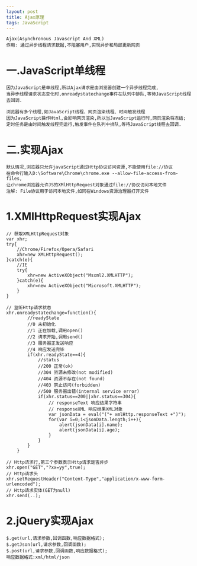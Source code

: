 ```yaml
---
layout: post
title: Ajax原理
tags: JavaScript
---
```

	Ajax(Asynchronous Javascript And XML)
	作用: 通过异步线程请求数据,不阻塞用户,实现异步和局部更新网页
	
# 一.JavaScript单线程
	因为JavaScript是单线程,所以Ajax请求是由浏览器创建一个异步线程完成,
	当异步线程请求状态变化时,onreadystatechange事件在队列中排队,等待JavaScript线程去回调.
	
	浏览器有多个线程,如JavaScript线程、网页渲染线程、时间触发线程
    因为JavaScript操作Html,会影响网页渲染,所以当JavaScript运行时,网页渲染将冻结;
	定时任务是由时间触发线程完运行,触发事件在队列中排队,等待JavaScript线程去回调.

# 二.实现Ajax	
	默认情况,浏览器只允许javaScript通过Http协议访问资源,不能使用file://协议
	在命令行输入D:\Software\Chrome\chrome.exe --allow-file-access-from-files,
	让chrome浏览器允许JS的XMlHttpRequest对象通过file://协议访问本地文件
	注解: File协议用于访问本地文件,如同在Windows资源治理器打开文件
	
# 1.XMlHttpRequest实现Ajax
	// 获取XMLHttpRequest对象
	var xhr;
	try{ 
		//Chrome/Firefox/Opera/Safari
		xhr=new XMLHttpRequest();
	}catch(e){
		//IE
		try{	
			xhr=new ActiveXObject("Msxml2.XMLHTTP");
		}catch(e){
			xhr=new ActiveXObject("Microsoft.XMLHTTP");
		}
	}
	
	// 监听Http请求状态
	xhr.onreadystatechange=function(){
			//readyState
			//0 未初始化
			//1 正在加载,调用open()
			//2 请求开始,调用send()
			//3 服务器正发送响应
			//4 响应发送完毕
			if(xhr.readyState==4){
				//status
				//200 正常(ok)
				//304 资源未修改(not modified)
				//404 资源不存在(not found)
				//403 禁止访问(forbidden)
				//500 服务器出错(internal service error)					
				if(xhr.status==200||xhr.status==304){
					// responseText 响应结果字符串
					// responseXML 响应结果XML对象
					var jsonData = eval("("+ xmlHttp.responseText +")");
					for(var i=0;i<jsonData.length;i++){
						alert(jsonData[i].name);
						alert(jsonData[i].age);
					}						
				}
			}
		}			
		
	// Http请求行,第三个参数表示Http请求是否异步
	xhr.open("GET","?xx=yy",true);
	// Http请求头
	xhr.setRequestHeader("Content-Type","application/x-www-form-urlencoded");
	// Http请求实体(GET为null)
	xhr.send(..);
		
# 2.jQuery实现Ajax
	$.get(url,请求参数,回调函数,响应数据格式);
	$.getJson(url,请求参数,回调函数);
	$.post(url,请求参数,回调函数,响应数据格式);
	响应数据格式:xml/html/json